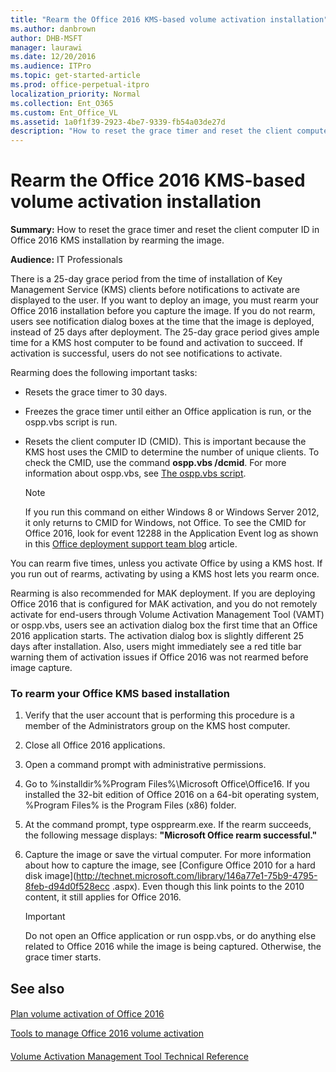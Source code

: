 ```yaml
---
title: "Rearm the Office 2016 KMS-based volume activation installation"
ms.author: danbrown
author: DHB-MSFT
manager: laurawi
ms.date: 12/20/2016
ms.audience: ITPro
ms.topic: get-started-article
ms.prod: office-perpetual-itpro
localization_priority: Normal
ms.collection: Ent_O365
ms.custom: Ent_Office_VL
ms.assetid: 1a0f1f39-2923-4be7-9339-fb54a03de27d
description: "How to reset the grace timer and reset the client computer ID in Office 2016 KMS installation by rearming the image."
---
```


# Rearm the Office 2016 KMS-based volume activation installation

 **Summary:** How to reset the grace timer and reset the client computer ID in Office 2016 KMS installation by rearming the image. 
  
 **Audience:** IT Professionals 
  
There is a 25-day grace period from the time of installation of Key Management Service (KMS) clients before notifications to activate are displayed to the user. If you want to deploy an image, you must rearm your Office 2016 installation before you capture the image. If you do not rearm, users see notification dialog boxes at the time that the image is deployed, instead of 25 days after deployment. The 25-day grace period gives ample time for a KMS host computer to be found and activation to succeed. If activation is successful, users do not see notifications to activate.
  
Rearming does the following important tasks:
  
- Resets the grace timer to 30 days.
    
- Freezes the grace timer until either an Office application is run, or the ospp.vbs script is run.
    
- Resets the client computer ID (CMID). This is important because the KMS host uses the CMID to determine the number of unique clients. To check the CMID, use the command **ospp.vbs /dcmid**. For more information about ospp.vbs, see [The ospp.vbs script](tools-to-manage-volume-activation-of-office.md#section1).
    
    > [!NOTE]
    > If you run this command on either Windows 8 or Windows Server 2012, it only returns to CMID for Windows, not Office. To see the CMID for Office 2016, look for event 12288 in the Application Event log as shown in this [Office deployment support team blog](https://go.microsoft.com/fwlink/p/?LinkId=317885) article. 
  
You can rearm five times, unless you activate Office by using a KMS host. If you run out of rearms, activating by using a KMS host lets you rearm once.
  
Rearming is also recommended for MAK deployment. If you are deploying Office 2016 that is configured for MAK activation, and you do not remotely activate for end-users through Volume Activation Management Tool (VAMT) or ospp.vbs, users see an activation dialog box the first time that an Office 2016 application starts. The activation dialog box is slightly different 25 days after installation. Also, users might immediately see a red title bar warning them of activation issues if Office 2016 was not rearmed before image capture.
  
### To rearm your Office KMS based installation

1. Verify that the user account that is performing this procedure is a member of the Administrators group on the KMS host computer.
    
2. Close all Office 2016 applications.
    
3. Open a command prompt with administrative permissions.
    
4. Go to %installdir%\%Program Files%\Microsoft Office\Office16. If you installed the 32-bit edition of Office 2016 on a 64-bit operating system, %Program Files% is the Program Files (x86) folder.
    
5. At the command prompt, type ospprearm.exe. If the rearm succeeds, the following message displays: **"Microsoft Office rearm successful."**
    
6. Capture the image or save the virtual computer. For more information about how to capture the image, see [Configure Office 2010 for a hard disk image](http://technet.microsoft.com/library/146a77e1-75b9-4795-8feb-d94d0f528ecc .aspx). Even though this link points to the 2010 content, it still applies for Office 2016. 
    
    > [!IMPORTANT]
    > Do not open an Office application or run ospp.vbs, or do anything else related to Office 2016 while the image is being captured. Otherwise, the grace timer starts. 
  
## See also

#### 

[Plan volume activation of Office 2016](plan-volume-activation-of-office.md)
  
[Tools to manage Office 2016 volume activation](tools-to-manage-volume-activation-of-office.md)
#### 

[Volume Activation Management Tool Technical Reference](https://go.microsoft.com/fwlink/p/?LinkId=251932)

